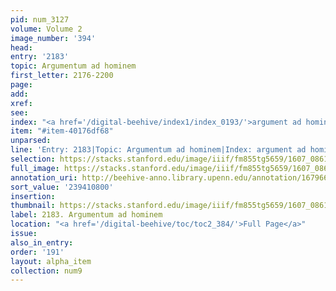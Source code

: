 ```yaml
---
pid: num_3127
volume: Volume 2
image_number: '394'
head:
entry: '2183'
topic: Argumentum ad hominem
first_letter: 2176-2200
page:
add:
xref:
see:
index: "<a href='/digital-beehive/index1/index_0193/'>argument ad hominem</a>"
item: "#item-40176df68"
unparsed:
line: 'Entry: 2183|Topic: Argumentum ad hominem|Index: argument ad hominem|#item-40176df68'
selection: https://stacks.stanford.edu/image/iiif/fm855tg5659/1607_0861/813,800,2756,241/full/0/default.jpg
full_image: https://stacks.stanford.edu/image/iiif/fm855tg5659/1607_0861/full/full/0/default.jpg
annotation_uri: http://beehive-anno.library.upenn.edu/annotation/1679667526122
sort_value: '239410800'
insertion:
thumbnail: https://stacks.stanford.edu/image/iiif/fm855tg5659/1607_0861/813,800,600,180/250,/0/default.jpg
label: 2183. Argumentum ad hominem
location: "<a href='/digital-beehive/toc/toc2_384/'>Full Page</a>"
issue:
also_in_entry:
order: '191'
layout: alpha_item
collection: num9
---
```

